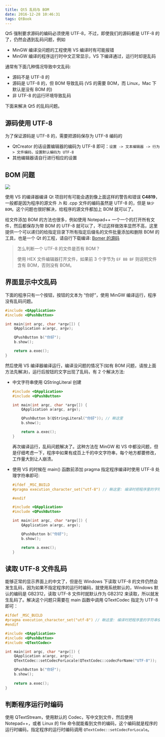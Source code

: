 ```yaml
---
title: Qt5 乱码与 BOM
date: 2016-12-28 10:46:31
tags: QtBook
---
```


Qt5 强制要求源码的编码必须使用 UTF-8，不过，即使我们的源码都是 UTF-8 的了，仍然会遇到乱码问题，例如

* MinGW 编译没问题的工程使用 VS 编译时有可能报错
* MinGW 编译的程序运行时中文正常显示，VS 下编译通过，运行时却是乱码

通常有下面几种情况导致中文乱码:

* 源码不是 UTF-8 的
* 源码是 UTF-8 的，但 BOM 导致乱码 (VS 的需要 BOM，而 Linux，Mac 下默认是没有 BOM 的)
* 非 UTF-8 的运行环境导致乱码

下面来解决 Qt5 的乱码问题。<!--more-->

## 源码使用 UTF-8

为了保证源码是 UTF-8 的，需要把源码保存为 UTF-8 编码的

* QtCreator 的话设置编辑器的编码为 UTF-8 即可：`设置 -> 文本编辑器 -> 行为 > 文件编码，设置默认编码为 UTF-8`
* 其他编辑器请自行进行相应的设置

## BOM 问题

![](/img/qt/BOM.png)

使用 VS 的编译器编译 Qt 项目时有可能会遇到像上面这样的警告和错误 **C4819**，一般都是因为程序的源文件 .h 和 .cpp 文件的编码虽然是 UTF-8 的，但是 `缺少 BOM`。这个问题也很好解决，给程序的源文件都加上 BOM 就可以了。

给文件添加 BOM 的方法也很多，例如使用 Notepad++ 一个一个的打开所有文件，然后都保存为带 BOM 的 UTF-8 就可以了，不过这样做效率显然不高，这里提供一个可以递归的给指定目录下所有指定后缀名的文件批量添加和删除 BOM 的工具，也是一个 Qt 的工程，请自行下载编译: [Bomer 的源码](/download/Bomer.7z)

> 怎么判断一个 UTF-8 的文件是否有 BOM？
>
> 使用 HEX 文件编辑器打开文件，如果前 3 个字节为 `EF BB BF` 则说明文件含有 BOM，否则没有 BOM。

## 界面显示中文乱码

下面的程序只有一个按钮，按钮的文本为 “你好”，使用 MinGW 编译运行，程序没有乱码问题。

```cpp
#include <QApplication>
#include <QPushButton>

int main(int argc, char *argv[]) {
    QApplication a(argc, argv);

    QPushButton b("你好");
    b.show();

    return a.exec();
}
```

然后使用 VS 编译器编译运行，编译没问题的情况下(如有 BOM 问题，请按上面方法先解决)，运行后按钮的文字出现了乱码，有 2 个解决方法:

* 中文字符串使用 QStringLiteral 创建

  ```cpp
  #include <QApplication>
  #include <QPushButton>

  int main(int argc, char *argv[]) {
      QApplication a(argc, argv);

      QPushButton b(QStringLiteral("你好")); // 瞅这里
      b.show();

      return a.exec();
  }
  ```

  再次编译运行，乱码问题解决了。这种方法在 MinGW 和 VS 中都没问题，但是仔细考虑一下，程序中如果有成百上千的中文字符串，每个地方都要修改，工作量大到让人崩溃。

* 使用 VS 的时候在 main() 函数前添加 pragma 指定程序编译时使用 UTF-8 处理字符串即可: 

  ```cpp
  #ifdef _MSC_BUILD
  #pragma execution_character_set("utf-8") // 瞅这里: 编译时把程序里的字符串使用 UTF-8 进行处理

  #endif

  #include <QApplication>
  #include <QPushButton>

  int main(int argc, char *argv[]) {
      QApplication a(argc, argv);

      QPushButton b("你好");
      b.show();

      return a.exec();
  }
  ```

## 读取 UTF-8 文件乱码

能够正常的显示界面上的中文了，但是在 Windows 下读取 UTF-8 的文件仍然会发生乱码，因为如果不指定程序的运行时编码，就使用系统默认的，Windows 默认的编码是 GB2312，读取 UTF-8 文件时就默认作为 GB2312 来读取，所以就发生乱码了。解决这个问题只需要在 main 函数中调用 QTextCodec 指定为 UTF-8 即可：

```cpp
#ifdef _MSC_BUILD
#pragma execution_character_set("utf-8") // 瞅这里: 编译时把程序里的字符串使用 UTF-8 进行处理
#endif

#include <QApplication>
#include <QPushButton>
#include <QTextCodec>

int main(int argc, char *argv[]) {
    QApplication a(argc, argv);
    QTextCodec::setCodecForLocale(QTextCodec::codecForName("UTF-8"));

    QPushButton b("你好");
    b.show();
    
    return a.exec();
}
```

## 判断程序运行时编码

使用 QTextStream，使用默认的 Codec，写中文到文件，然后使用 Notepad++，或者 Linux 的 file 命令就能看到文件的编码，这个编码就是程序的运行时编码，指定程序的运行时编码调用 `QTextCodec::setCodecForLocale`。
